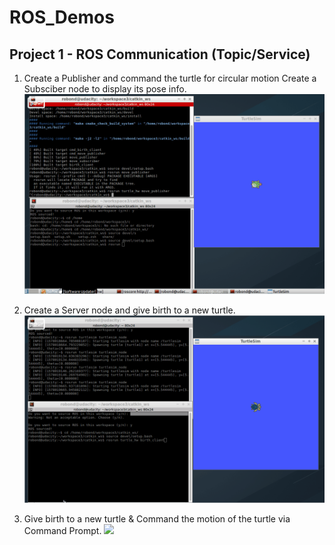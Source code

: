 # ROS_Demos



## Project 1 - ROS Communication (Topic/Service)
1. Create a Publisher and command the turtle for circular motion
   Create a Subsciber node to display its pose info.
![](demo1/catkin_ws/res_gif/topic.gif?imageMogr2/auto-orient/strip%30CimageView2/2/w/100)


2. Create a Server node and give birth to a new turtle.
![](demo1/catkin_ws/res_gif/birth.gif )

3. Give birth to a new turtle & Command the motion of the turtle via Command Prompt.
![](demo1/catkin_ws/res_gif/cmd_create.gif )


